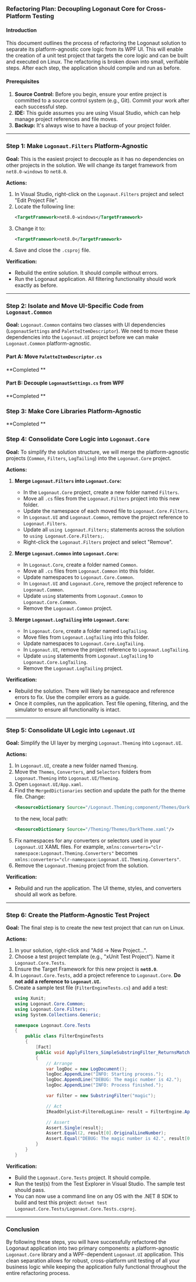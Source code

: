 
### **Refactoring Plan: Decoupling Logonaut Core for Cross-Platform Testing**

#### **Introduction**

This document outlines the process of refactoring the Logonaut solution to separate its platform-agnostic core logic from its WPF UI. This will enable the creation of a unit test project that targets the core logic and can be built and executed on Linux. The refactoring is broken down into small, verifiable steps. After each step, the application should compile and run as before.

#### **Prerequisites**

1.  **Source Control:** Before you begin, ensure your entire project is committed to a source control system (e.g., Git). Commit your work after each successful step.
2.  **IDE:** This guide assumes you are using Visual Studio, which can help manage project references and file moves.
3.  **Backup:** It's always wise to have a backup of your project folder.

---

### **Step 1: Make `Logonaut.Filters` Platform-Agnostic**

**Goal:** This is the easiest project to decouple as it has no dependencies on other projects in the solution. We will change its target framework from `net8.0-windows` to `net8.0`.

**Actions:**
1.  In Visual Studio, right-click on the `Logonaut.Filters` project and select "Edit Project File".
2.  Locate the following line:
    ```xml
    <TargetFramework>net8.0-windows</TargetFramework>
    ```
3.  Change it to:
    ```xml
    <TargetFramework>net8.0</TargetFramework>
    ```
4.  Save and close the `.csproj` file.

**Verification:**
*   Rebuild the entire solution. It should compile without errors.
*   Run the Logonaut application. All filtering functionality should work exactly as before.

---

### **Step 2: Isolate and Move UI-Specific Code from `Logonaut.Common`**

**Goal:** `Logonaut.Common` contains two classes with UI dependencies (`LogonautSettings` and `PaletteItemDescriptor`). We need to move these dependencies into the `Logonaut.UI` project before we can make `Logonaut.Common` platform-agnostic.

#### **Part A: Move `PaletteItemDescriptor.cs`**
**Completed **

#### **Part B: Decouple `LogonautSettings.cs` from WPF**
**Completed **

### **Step 3: Make Core Libraries Platform-Agnostic**
**Completed **

### **Step 4: Consolidate Core Logic into `Logonaut.Core`**

**Goal:** To simplify the solution structure, we will merge the platform-agnostic projects (`Common`, `Filters`, `LogTailing`) into the `Logonaut.Core` project.

**Actions:**
1.  **Merge `Logonaut.Filters` into `Logonaut.Core`:**
    *   In the `Logonaut.Core` project, create a new folder named `Filters`.
    *   Move all `.cs` files from the `Logonaut.Filters` project into this new folder.
    *   Update the namespace of each moved file to `Logonaut.Core.Filters`.
    *   In `Logonaut.UI` and `Logonaut.Common`, remove the project reference to `Logonaut.Filters`.
    *   Update all `using Logonaut.Filters;` statements across the solution to `using Logonaut.Core.Filters;`.
    *   Right-click the `Logonaut.Filters` project and select "Remove".

2.  **Merge `Logonaut.Common` into `Logonaut.Core`:**
    *   In `Logonaut.Core`, create a folder named `Common`.
    *   Move all `.cs` files from `Logonaut.Common` into this folder.
    *   Update namespaces to `Logonaut.Core.Common`.
    *   In `Logonaut.UI` and `Logonaut.Core`, remove the project reference to `Logonaut.Common`.
    *   Update `using` statements from `Logonaut.Common` to `Logonaut.Core.Common`.
    *   Remove the `Logonaut.Common` project.

3.  **Merge `Logonaut.LogTailing` into `Logonaut.Core`:**
    *   In `Logonaut.Core`, create a folder named `LogTailing`.
    *   Move files from `Logonaut.LogTailing` into this folder.
    *   Update namespaces to `Logonaut.Core.LogTailing`.
    *   In `Logonaut.UI`, remove the project reference to `Logonaut.LogTailing`.
    *   Update `using` statements from `Logonaut.LogTailing` to `Logonaut.Core.LogTailing`.
    *   Remove the `Logonaut.LogTailing` project.

**Verification:**
*   Rebuild the solution. There will likely be namespace and reference errors to fix. Use the compiler errors as a guide.
*   Once it compiles, run the application. Test file opening, filtering, and the simulator to ensure all functionality is intact.

---

### **Step 5: Consolidate UI Logic into `Logonaut.UI`**

**Goal:** Simplify the UI layer by merging `Logonaut.Theming` into `Logonaut.UI`.

**Actions:**
1.  In `Logonaut.UI`, create a new folder named `Theming`.
2.  Move the `Themes`, `Converters`, and `Selectors` folders from `Logonaut.Theming` into `Logonaut.UI/Theming`.
3.  Open `Logonaut.UI/App.xaml`.
4.  Find the `MergedDictionaries` section and update the path for the theme file. Change:
    ```xml
    <ResourceDictionary Source="/Logonaut.Theming;component/Themes/DarkTheme.xaml"/>
    ```
    to the new, local path:
    ```xml
    <ResourceDictionary Source="/Theming/Themes/DarkTheme.xaml"/>
    ```
5.  Fix namespaces for any converters or selectors used in your `Logonaut.UI` XAML files. For example, `xmlns:converters="clr-namespace:Logonaut.Theming.Converters"` becomes `xmlns:converters="clr-namespace:Logonaut.UI.Theming.Converters"`.
6.  Remove the `Logonaut.Theming` project from the solution.

**Verification:**
*   Rebuild and run the application. The UI theme, styles, and converters should all work as before.

---

### **Step 6: Create the Platform-Agnostic Test Project**

**Goal:** The final step is to create the new test project that can run on Linux.

**Actions:**
1.  In your solution, right-click and "Add -> New Project...".
2.  Choose a test project template (e.g., "xUnit Test Project"). Name it `Logonaut.Core.Tests`.
3.  Ensure the Target Framework for this new project is **`net8.0`**.
4.  In `Logonaut.Core.Tests`, add a project reference to `Logonaut.Core`. **Do not add a reference to `Logonaut.UI`.**
5.  Create a sample test file (`FilterEngineTests.cs`) and add a test:
    ```csharp
    using Xunit;
    using Logonaut.Core.Common;
    using Logonaut.Core.Filters;
    using System.Collections.Generic;

    namespace Logonaut.Core.Tests
    {
        public class FilterEngineTests
        {
            [Fact]
            public void ApplyFilters_SimpleSubstringFilter_ReturnsMatchingLine()
            {
                // Arrange
                var logDoc = new LogDocument();
                logDoc.AppendLine("INFO: Starting process.");
                logDoc.AppendLine("DEBUG: The magic number is 42.");
                logDoc.AppendLine("INFO: Process finished.");

                var filter = new SubstringFilter("magic");

                // Act
                IReadOnlyList<FilteredLogLine> result = FilterEngine.ApplyFilters(logDoc, filter, 0);

                // Assert
                Assert.Single(result);
                Assert.Equal(2, result[0].OriginalLineNumber);
                Assert.Equal("DEBUG: The magic number is 42.", result[0].Text);
            }
        }
    }
    ```

**Verification:**
*   Build the `Logonaut.Core.Tests` project. It should compile.
*   Run the test(s) from the Test Explorer in Visual Studio. The sample test should pass.
*   You can now use a command line on any OS with the .NET 8 SDK to build and test this project: `dotnet test Logonaut.Core.Tests/Logonaut.Core.Tests.csproj`.

---

### **Conclusion**

By following these steps, you will have successfully refactored the Logonaut application into two primary components: a platform-agnostic `Logonaut.Core` library and a WPF-dependent `Logonaut.UI` application. This clean separation allows for robust, cross-platform unit testing of all your business logic while keeping the application fully functional throughout the entire refactoring process.
